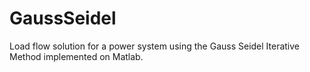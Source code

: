# GaussSeidel
Load flow solution for a power system using the Gauss Seidel Iterative Method implemented on Matlab.

